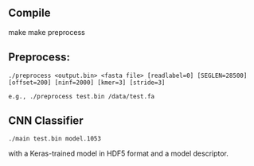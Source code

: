 ## Compile

make
make preprocess


## Preprocess:

```
./preprocess <output.bin> <fasta file> [readlabel=0] [SEGLEN=28500] [offset=200] [ninf=2000] [kmer=3] [stride=3]

e.g., ./preprocess test.bin /data/test.fa
```


## CNN Classifier
```
./main test.bin model.1053
```
with a Keras-trained model in HDF5 format and a model descriptor.
